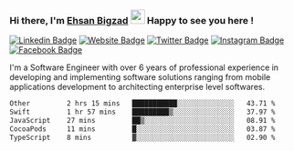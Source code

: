 ### Hi there, I'm <a href="https://ehsanbigzad.com" target="_blank">Ehsan Bigzad</a> <img src="https://media.giphy.com/media/hvRJCLFzcasrR4ia7z/giphy.gif" width="25px" height="25px"> Happy to see you here !

[![Linkedin Badge](https://img.shields.io/badge/-LinkedIn-0e76a8?style=flat-square&logo=Linkedin&logoColor=white)](https://linkedin.com/in/EhsanBigzad)
[![Website Badge](https://img.shields.io/badge/Website-3b5998?style=flat-square&logo=google-chrome&logoColor=white)](https://ehsanbigzad.com)
[![Twitter Badge](https://img.shields.io/badge/-Twitter-00acee?style=flat-square&logo=Twitter&logoColor=white)](https://twitter.com/EhsanBigzad)
[![Instagram Badge](https://img.shields.io/badge/-Instagram-e4405f?style=flat-square&logo=Instagram&logoColor=white)](https://instagram.com/ehsanbigzad/)
[![Facebook Badge](https://img.shields.io/badge/-Facebook-0088cc?style=flat-square&logo=Facebook&logoColor=white)](https://facebook.com/EhsanBigzad7)

I'm a Software Engineer with over 6 years of professional experience
in developing and implementing software solutions ranging from mobile applications development to architecting enterprise level softwares.

<!--START_SECTION:waka-->

```txt
Other         2 hrs 15 mins   ███████████░░░░░░░░░░░░░░   43.71 %
Swift         1 hr 57 mins    █████████▒░░░░░░░░░░░░░░░   37.97 %
JavaScript    27 mins         ██▒░░░░░░░░░░░░░░░░░░░░░░   08.91 %
CocoaPods     11 mins         █░░░░░░░░░░░░░░░░░░░░░░░░   03.87 %
TypeScript    8 mins          ▓░░░░░░░░░░░░░░░░░░░░░░░░   02.90 %
```

<!--END_SECTION:waka-->
